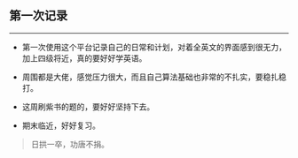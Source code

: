 ##   第一次记录
----
- 第一次使用这个平台记录自己的日常和计划，对着全英文的界面感到很无力，加上四级将近，真的要好好学英语。

- 周围都是大佬，感觉压力很大，而且自己算法基础也非常的不扎实，要稳扎稳打。

- 这周刷紫书的题的，要好好坚持下去。

- 期末临近，好好复习。

> 日拱一卒，功唐不捐。
